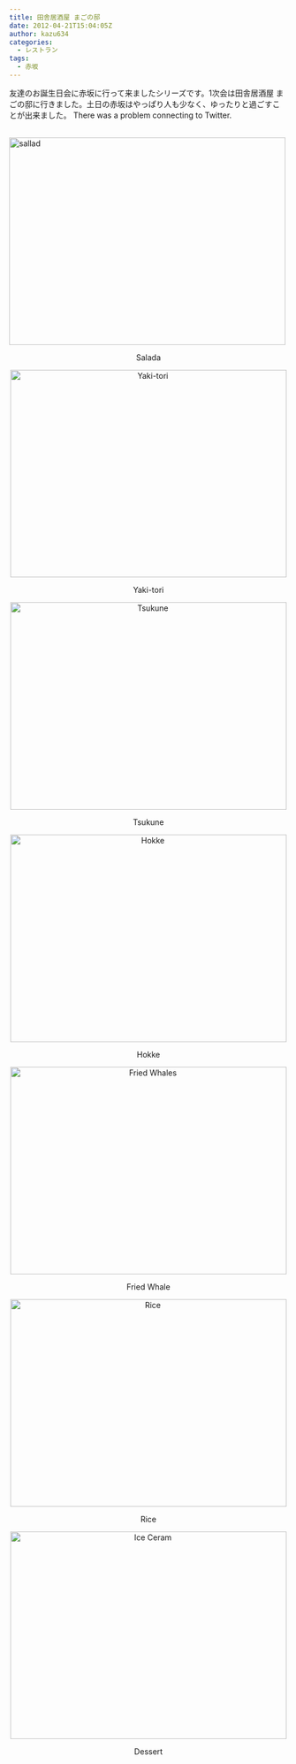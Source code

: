 ```yaml
---
title: 田舎居酒屋 まごの邸
date: 2012-04-21T15:04:05Z
author: kazu634
categories:
  - レストラン
tags:
  - 赤坂
---
```

友達のお誕生日会に赤坂に行って来ましたシリーズです。1次会は田舎居酒屋 まごの邸に行きました。土日の赤坂はやっぱり人も少なく、ゆったりと過ごすことが出来ました。 There was a problem connecting to Twitter.

<p style="text-align: center;">
<!--more-->

<br /> <a href="http://www.flickr.com/photos/42332031@N02/6888776080/" onclick="__gaTracker('send', 'event', 'outbound-article', 'http://www.flickr.com/photos/42332031@N02/6888776080/', '');" title="sallad by kazu634, on Flickr"><img class="aligncenter" src="http://farm8.staticflickr.com/7114/6888776080_dc6e4606bb.jpg" alt="sallad" width="500" height="375" /></a>
</p>

<p style="text-align: center;">
  Salada
</p>

<p style="text-align: center;">
<a href="http://www.flickr.com/photos/42332031@N02/6888782038/" onclick="__gaTracker('send', 'event', 'outbound-article', 'http://www.flickr.com/photos/42332031@N02/6888782038/', '');" title="Yaki-tori by kazu634, on Flickr"><img class="aligncenter" src="http://farm8.staticflickr.com/7140/6888782038_90c9d2c2d5.jpg" alt="Yaki-tori" width="500" height="375" /></a>
</p>

<p style="text-align: center;">
  Yaki-tori
</p>

<p style="text-align: center;">
<a href="http://www.flickr.com/photos/42332031@N02/6888782656/" onclick="__gaTracker('send', 'event', 'outbound-article', 'http://www.flickr.com/photos/42332031@N02/6888782656/', '');" title="Tsukune by kazu634, on Flickr"><img class="aligncenter" src="http://farm8.staticflickr.com/7197/6888782656_a500a6dfbd.jpg" alt="Tsukune" width="500" height="375" /></a>
</p>

<p style="text-align: center;">
  Tsukune
</p>

<p style="text-align: center;">
<a href="http://www.flickr.com/photos/42332031@N02/7034876763/" onclick="__gaTracker('send', 'event', 'outbound-article', 'http://www.flickr.com/photos/42332031@N02/7034876763/', '');" title="Hokke by kazu634, on Flickr"><img class="aligncenter" src="http://farm8.staticflickr.com/7226/7034876763_05a1de4590.jpg" alt="Hokke" width="500" height="375" /></a>
</p>

<p style="text-align: center;">
  Hokke
</p>

<p style="text-align: center;">
<a href="http://www.flickr.com/photos/42332031@N02/7034877911/" onclick="__gaTracker('send', 'event', 'outbound-article', 'http://www.flickr.com/photos/42332031@N02/7034877911/', '');" title="Fried Whales by kazu634, on Flickr"><img class="aligncenter" src="http://farm8.staticflickr.com/7192/7034877911_f8d4903604.jpg" alt="Fried Whales" width="500" height="375" /></a>
</p>

<p style="text-align: center;">
  Fried Whale
</p>

<p style="text-align: center;">
<a href="http://www.flickr.com/photos/42332031@N02/7034878471/" onclick="__gaTracker('send', 'event', 'outbound-article', 'http://www.flickr.com/photos/42332031@N02/7034878471/', '');" title="Rice by kazu634, on Flickr"><img class="aligncenter" src="http://farm8.staticflickr.com/7190/7034878471_db6840d68a.jpg" alt="Rice" width="500" height="375" /></a>
</p>

<p style="text-align: center;">
  Rice
</p>

<p style="text-align: center;">
<a href="http://www.flickr.com/photos/42332031@N02/7034880583/" onclick="__gaTracker('send', 'event', 'outbound-article', 'http://www.flickr.com/photos/42332031@N02/7034880583/', '');" title="Ice Ceram by kazu634, on Flickr"><img class="aligncenter" src="http://farm8.staticflickr.com/7262/7034880583_780fc52751.jpg" alt="Ice Ceram" width="500" height="375" /></a>
</p>

<p style="text-align: center;">
  Dessert
</p>
